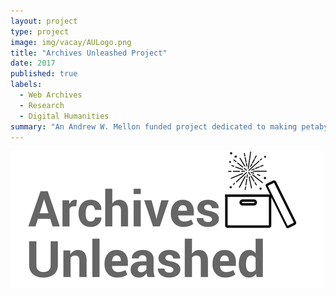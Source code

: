 ```yaml
---
layout: project
type: project
image: img/vacay/AULogo.png
title: "Archives Unleashed Project"
date: 2017
published: true
labels:
  - Web Archives
  - Research
  - Digital Humanities
summary: "An Andrew W. Mellon funded project dedicated to making petabytes of historical internet content accessible to scholars and others interested in researching the recent past"
---
```


<img class="img-fluid" src="../img/vacay/AULogo.png">
